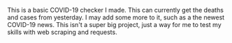 This is a basic COVID-19 checker I made. 
This can currently get the deaths and cases from yesterday. I may add some more to it, such as a the newest COVID-19 news. This isn't a super big project, just a way for
me to test my skills with web scraping and requests.
